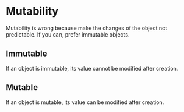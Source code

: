 # Mutability
Mutability is wrong because make the changes of the object not predictable. If you can, prefer immutable objects.

## Immutable
If an object is immutable, its value cannot be modified after creation.

## Mutable
If an object is mutable, its value can be modified after creation.
